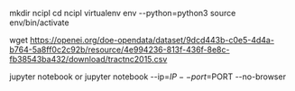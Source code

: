 mkdir ncipl
cd ncipl
virtualenv env --python=python3
source env/bin/activate

wget https://openei.org/doe-opendata/dataset/9dcd443b-c0e5-4d4a-b764-5a8ff0c2c92b/resource/4e994236-813f-436f-8e8c-fb38543ba432/download/tractnc2015.csv

jupyter notebook
or
jupyter notebook --ip=$IP --port=$PORT --no-browser

